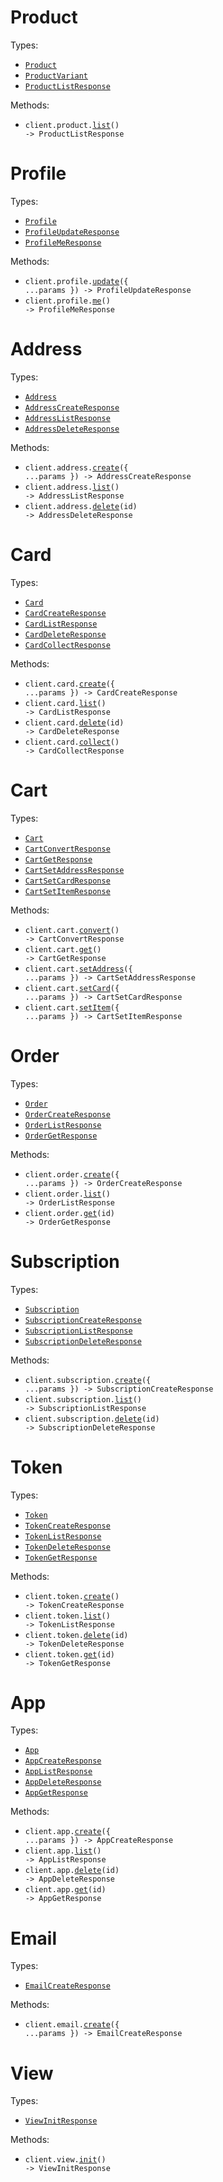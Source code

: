 # Product

Types:

- <code><a href="./src/resources/product.ts">Product</a></code>
- <code><a href="./src/resources/product.ts">ProductVariant</a></code>
- <code><a href="./src/resources/product.ts">ProductListResponse</a></code>

Methods:

- <code title="get /product">client.product.<a href="./src/resources/product.ts">list</a>() -> ProductListResponse</code>

# Profile

Types:

- <code><a href="./src/resources/profile.ts">Profile</a></code>
- <code><a href="./src/resources/profile.ts">ProfileUpdateResponse</a></code>
- <code><a href="./src/resources/profile.ts">ProfileMeResponse</a></code>

Methods:

- <code title="put /profile">client.profile.<a href="./src/resources/profile.ts">update</a>({ ...params }) -> ProfileUpdateResponse</code>
- <code title="get /profile">client.profile.<a href="./src/resources/profile.ts">me</a>() -> ProfileMeResponse</code>

# Address

Types:

- <code><a href="./src/resources/address.ts">Address</a></code>
- <code><a href="./src/resources/address.ts">AddressCreateResponse</a></code>
- <code><a href="./src/resources/address.ts">AddressListResponse</a></code>
- <code><a href="./src/resources/address.ts">AddressDeleteResponse</a></code>

Methods:

- <code title="post /address">client.address.<a href="./src/resources/address.ts">create</a>({ ...params }) -> AddressCreateResponse</code>
- <code title="get /address">client.address.<a href="./src/resources/address.ts">list</a>() -> AddressListResponse</code>
- <code title="delete /address/{id}">client.address.<a href="./src/resources/address.ts">delete</a>(id) -> AddressDeleteResponse</code>

# Card

Types:

- <code><a href="./src/resources/card.ts">Card</a></code>
- <code><a href="./src/resources/card.ts">CardCreateResponse</a></code>
- <code><a href="./src/resources/card.ts">CardListResponse</a></code>
- <code><a href="./src/resources/card.ts">CardDeleteResponse</a></code>
- <code><a href="./src/resources/card.ts">CardCollectResponse</a></code>

Methods:

- <code title="post /card">client.card.<a href="./src/resources/card.ts">create</a>({ ...params }) -> CardCreateResponse</code>
- <code title="get /card">client.card.<a href="./src/resources/card.ts">list</a>() -> CardListResponse</code>
- <code title="delete /card/{id}">client.card.<a href="./src/resources/card.ts">delete</a>(id) -> CardDeleteResponse</code>
- <code title="post /card/collect">client.card.<a href="./src/resources/card.ts">collect</a>() -> CardCollectResponse</code>

# Cart

Types:

- <code><a href="./src/resources/cart.ts">Cart</a></code>
- <code><a href="./src/resources/cart.ts">CartConvertResponse</a></code>
- <code><a href="./src/resources/cart.ts">CartGetResponse</a></code>
- <code><a href="./src/resources/cart.ts">CartSetAddressResponse</a></code>
- <code><a href="./src/resources/cart.ts">CartSetCardResponse</a></code>
- <code><a href="./src/resources/cart.ts">CartSetItemResponse</a></code>

Methods:

- <code title="post /cart/convert">client.cart.<a href="./src/resources/cart.ts">convert</a>() -> CartConvertResponse</code>
- <code title="get /cart">client.cart.<a href="./src/resources/cart.ts">get</a>() -> CartGetResponse</code>
- <code title="put /cart/address">client.cart.<a href="./src/resources/cart.ts">setAddress</a>({ ...params }) -> CartSetAddressResponse</code>
- <code title="put /cart/card">client.cart.<a href="./src/resources/cart.ts">setCard</a>({ ...params }) -> CartSetCardResponse</code>
- <code title="put /cart/item">client.cart.<a href="./src/resources/cart.ts">setItem</a>({ ...params }) -> CartSetItemResponse</code>

# Order

Types:

- <code><a href="./src/resources/order.ts">Order</a></code>
- <code><a href="./src/resources/order.ts">OrderCreateResponse</a></code>
- <code><a href="./src/resources/order.ts">OrderListResponse</a></code>
- <code><a href="./src/resources/order.ts">OrderGetResponse</a></code>

Methods:

- <code title="post /order">client.order.<a href="./src/resources/order.ts">create</a>({ ...params }) -> OrderCreateResponse</code>
- <code title="get /order">client.order.<a href="./src/resources/order.ts">list</a>() -> OrderListResponse</code>
- <code title="get /order/{id}">client.order.<a href="./src/resources/order.ts">get</a>(id) -> OrderGetResponse</code>

# Subscription

Types:

- <code><a href="./src/resources/subscription.ts">Subscription</a></code>
- <code><a href="./src/resources/subscription.ts">SubscriptionCreateResponse</a></code>
- <code><a href="./src/resources/subscription.ts">SubscriptionListResponse</a></code>
- <code><a href="./src/resources/subscription.ts">SubscriptionDeleteResponse</a></code>

Methods:

- <code title="post /subscription">client.subscription.<a href="./src/resources/subscription.ts">create</a>({ ...params }) -> SubscriptionCreateResponse</code>
- <code title="get /subscription">client.subscription.<a href="./src/resources/subscription.ts">list</a>() -> SubscriptionListResponse</code>
- <code title="delete /subscription/{id}">client.subscription.<a href="./src/resources/subscription.ts">delete</a>(id) -> SubscriptionDeleteResponse</code>

# Token

Types:

- <code><a href="./src/resources/token.ts">Token</a></code>
- <code><a href="./src/resources/token.ts">TokenCreateResponse</a></code>
- <code><a href="./src/resources/token.ts">TokenListResponse</a></code>
- <code><a href="./src/resources/token.ts">TokenDeleteResponse</a></code>
- <code><a href="./src/resources/token.ts">TokenGetResponse</a></code>

Methods:

- <code title="post /token">client.token.<a href="./src/resources/token.ts">create</a>() -> TokenCreateResponse</code>
- <code title="get /token">client.token.<a href="./src/resources/token.ts">list</a>() -> TokenListResponse</code>
- <code title="delete /token/{id}">client.token.<a href="./src/resources/token.ts">delete</a>(id) -> TokenDeleteResponse</code>
- <code title="get /token/{id}">client.token.<a href="./src/resources/token.ts">get</a>(id) -> TokenGetResponse</code>

# App

Types:

- <code><a href="./src/resources/app.ts">App</a></code>
- <code><a href="./src/resources/app.ts">AppCreateResponse</a></code>
- <code><a href="./src/resources/app.ts">AppListResponse</a></code>
- <code><a href="./src/resources/app.ts">AppDeleteResponse</a></code>
- <code><a href="./src/resources/app.ts">AppGetResponse</a></code>

Methods:

- <code title="post /app">client.app.<a href="./src/resources/app.ts">create</a>({ ...params }) -> AppCreateResponse</code>
- <code title="get /app">client.app.<a href="./src/resources/app.ts">list</a>() -> AppListResponse</code>
- <code title="delete /app/{id}">client.app.<a href="./src/resources/app.ts">delete</a>(id) -> AppDeleteResponse</code>
- <code title="get /app/{id}">client.app.<a href="./src/resources/app.ts">get</a>(id) -> AppGetResponse</code>

# Email

Types:

- <code><a href="./src/resources/email.ts">EmailCreateResponse</a></code>

Methods:

- <code title="post /email">client.email.<a href="./src/resources/email.ts">create</a>({ ...params }) -> EmailCreateResponse</code>

# View

Types:

- <code><a href="./src/resources/view.ts">ViewInitResponse</a></code>

Methods:

- <code title="get /view/init">client.view.<a href="./src/resources/view.ts">init</a>() -> ViewInitResponse</code>
